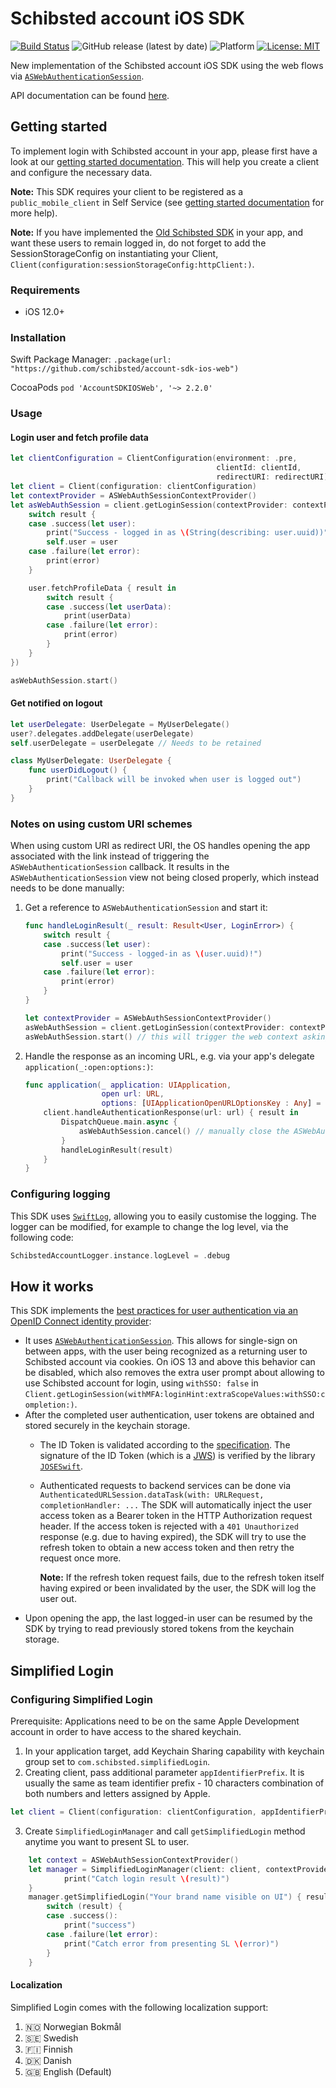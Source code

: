 # Schibsted account iOS SDK

[![Build Status](https://app.travis-ci.com/schibsted/account-sdk-ios-web.svg?branch=master)](https://app.travis-ci.com/schibsted/account-sdk-ios-web)
![GitHub release (latest by date)](https://img.shields.io/github/v/release/schibsted/account-sdk-ios-web)
![Platform](https://img.shields.io/badge/Platform-iOS%2012.0%2B-orange.svg?style=flat)
[![License: MIT](https://img.shields.io/badge/License-MIT-yellow.svg)](https://github.com/schibsted/account-sdk-ios-web/blob/master/LICENSE)


New implementation of the Schibsted account iOS SDK using the web flows via 
[`ASWebAuthenticationSession`](https://developer.apple.com/documentation/authenticationservices/aswebauthenticationsession).

API documentation can be found [here](https://schibsted.github.io/account-sdk-ios-web/).

## Getting started

To implement login with Schibsted account in your app, please first have a look at our
[getting started documentation](https://docs.schibsted.io/schibsted-account/gettingstarted/).
This will help you create a client and configure the necessary data.

**Note:** This SDK requires your client to be registered as a `public_mobile_client` in Self Service (see [getting started documentation](https://docs.schibsted.io/schibsted-account/gettingstarted/) for more help).

**Note:** If you have implemented the [Old Schibsted SDK](https://github.com/schibsted/account-sdk-ios) in your app, and want these users to remain logged in, do not forget to add the SessionStorageConfig on instantiating your Client, `Client(configuration:sessionStorageConfig:httpClient:)`.   
  
### Requirements

* iOS 12.0+

### Installation

Swift Package Manager: `.package(url: "https://github.com/schibsted/account-sdk-ios-web")`

CocoaPods `pod 'AccountSDKIOSWeb', '~> 2.2.0'`

### Usage

#### Login user and fetch profile data

```swift
let clientConfiguration = ClientConfiguration(environment: .pre,
                                              clientId: clientId,
                                              redirectURI: redirectURI)
let client = Client(configuration: clientConfiguration) 
let contextProvider = ASWebAuthSessionContextProvider()
let asWebAuthSession = client.getLoginSession(contextProvider: contextProvider, withSSO: true, completion: { result in
    switch result {
    case .success(let user):
        print("Success - logged in as \(String(describing: user.uuid))")
        self.user = user
    case .failure(let error):
        print(error)
    }

    user.fetchProfileData { result in
        switch result {
        case .success(let userData):
            print(userData)
        case .failure(let error):
            print(error)
        }
    }
})

asWebAuthSession.start()
```

#### Get notified on logout

```swift
let userDelegate: UserDelegate = MyUserDelegate()
user?.delegates.addDelegate(userDelegate)
self.userDelegate = userDelegate // Needs to be retained

class MyUserDelegate: UserDelegate {
    func userDidLogout() {
        print("Callback will be invoked when user is logged out")
    }
}
```

### Notes on using custom URI schemes

When using custom URI as redirect URI, the OS handles opening the app associated with the link instead of triggering the `ASWebAuthenticationSession` callback.
It results in the `ASWebAuthenticationSession` view not being closed properly, which instead needs to be done manually:

1. Get a reference to `ASWebAuthenticationSession` and start it:
    ```swift
    func handleLoginResult(_ result: Result<User, LoginError>) {
        switch result {
        case .success(let user):
            print("Success - logged-in as \(user.uuid)!")
            self.user = user
        case .failure(let error):
            print(error)
        }
    }

    let contextProvider = ASWebAuthSessionContextProvider()
    asWebAuthSession = client.getLoginSession(contextProvider: contextProvider, withSSO: true, completion: handleLoginResult)
    asWebAuthSession.start() // this will trigger the web context asking the user to login
    ```
1. Handle the response as an incoming URL, e.g. via your app's delegate `application(_:open:options:)`:
    ```swift
    func application(_ application: UIApplication,
                     open url: URL,
                     options: [UIApplicationOpenURLOptionsKey : Any] = [:] ) -> Bool {
        client.handleAuthenticationResponse(url: url) { result in
            DispatchQueue.main.async {
                asWebAuthSession.cancel() // manually close the ASWebAuthenticationSession
            }
            handleLoginResult(result)
        }
    }
    ```
    
### Configuring logging
This SDK uses [`SwiftLog`](https://github.com/apple/swift-log), allowing you to easily customise the logging.
The logger can be modified, for example to change the log level, via the following code:
```swift
SchibstedAccountLogger.instance.logLevel = .debug
```

## How it works

This SDK implements the [best practices for user authentication via an OpenID Connect identity provider](https://tools.ietf.org/html/rfc8252):

* It uses [`ASWebAuthenticationSession`](https://developer.apple.com/documentation/authenticationservices/aswebauthenticationsession).
  This allows for single-sign on between apps, with the user being recognized as a returning user to Schibsted account via cookies.
  On iOS 13 and above this behavior can be disabled, which also removes the extra user prompt about allowing to use Schibsted account for login, using
  `withSSO: false` in `Client.getLoginSession(withMFA:loginHint:extraScopeValues:withSSO:completion:)`.
* After the completed user authentication, user tokens are obtained and stored securely in the keychain storage.
    * The ID Token is validated according to the [specification](https://openid.net/specs/openid-connect-core-1_0.html#IDTokenValidation).
      The signature of the ID Token (which is a [JWS](https://datatracker.ietf.org/doc/html/rfc7515)) is verified by the library [`JOSESwift`](https://github.com/airsidemobile/JOSESwift).
    * Authenticated requests to backend services can be done via
      `AuthenticatedURLSession.dataTask(with: URLRequest, completionHandler: ...` 
      The SDK will automatically inject the user access token as a Bearer token in the HTTP
      Authorization request header.
      If the access token is rejected with a `401 Unauthorized` response (e.g. due to having
      expired), the SDK will try to use the refresh token to obtain a new access token and then
      retry the request once more.

      **Note:** If the refresh token request fails, due to the refresh token itself having expired
      or been invalidated by the user, the SDK will log the user out.
* Upon opening the app, the last logged-in user can be resumed by the SDK by trying to read previously stored tokens from the keychain storage.

## Simplified Login

### Configuring Simplified Login
Prerequisite: Applications need to be on the same Apple Development account in order to have access to the shared keychain. 

1. In your application target, add Keychain Sharing capability with keychain group set to `com.schibsted.simplifiedLogin`.
2. Creating client, pass additional parameter `appIdentifierPrefix`. It is usually the same as team identifier prefix - 10 characters combination of both numbers and letters assigned by Apple.
```swift
let client = Client(configuration: clientConfiguration, appIdentifierPrefix: "xxxxxxxxxx") 
```
3. Create `SimplifiedLoginManager` and call `getSimplifiedLogin` method anytime you want to present SL to user.
```swift
    let context = ASWebAuthSessionContextProvider()
    let manager = SimplifiedLoginManager(client: client, contextProvider: context, env: clientConfiguration.env) { result in
            print("Catch login result \(result)")
    }
    manager.getSimplifiedLogin("Your brand name visible on UI") { result in
        switch (result) {
        case .success():
            print("success")
        case .failure(let error):
            print("Catch error from presenting SL \(error)")
        }
    }
```

#### Localization

Simplified Login comes with the following localization support:

1. 🇳🇴 Norwegian Bokmål
1. 🇸🇪 Swedish
1. 🇫🇮 Finnish
1. 🇩🇰 Danish
1. 🇬🇧 English (Default)
